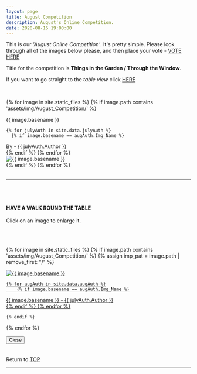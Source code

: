 ```yaml
---
layout: page
title: August Competition
description: August's Online Competition.
date: 2020-08-16 19:00:00
---
```



This is our _'August Online Competition'_. It's pretty simple. Please look through all of the images below please, and then place your vote - <a target="_blank" href="https://surveyhero.com/c/a3195c40">VOTE HERE</a> 


<p>Title for the competition is <strong>Things in the Garden / Through the Window</strong>. </p> 

If you want to go straight to the *table view* click <a href="#tableView">HERE</a>

<!-- <br>
## !! VOTING IS NOW CLOSED !!
<br> -->

<br>

<!-- This loops through all the images in specified folder -->
{% for image in site.static_files %}
    {% if image.path contains 'assets/img/August_Competition/' %}
<div class="Number">{{ image.basename }}</div>

<!-- This runs and checks if there is a matching author in the file -->
    {% for julyAuth in site.data.julyAuth %}
      {% if image.basename == augAuth.Img_Name %}
<div class="subName">By - {{ julyAuth.Author }}</div>
      {% endif %}
    {% endfor %}


<div>
    <img class="col three Comp_Img" src="{{ site.baseurl }}{{ image.path }}" alt="{{ image.basename }}">
</div>
    {% endif %}
{% endfor %}



<br>
<br>

<hr id="tableView">

<br>
<br>

<div class="col three caption">
    <h4>HAVE A WALK ROUND THE TABLE </h4>
    <p>Click on an image to enlarge it.</p>    
</div>

<br>
<br>


<!-- MASONARY GRID -->
<div class="full-width">
	<div class="grid">

{% for image in site.static_files %}
    {% if image.path contains 'assets/img/August_Competition/' %}
        {% assign imp_pat = image.path | remove_first: "/" %}
<div class="grid__item" data-size="1280x1280">  
    <a href="{{ site.baseurl }}{{ image.path }}" class="img-wrap" alt="{{ image.basename }}">
        <img src="{{ site.baseurl }}{{ image.path }}" alt="{{ image.basename }}" />

    {% for augAuth in site.data.augAuth %}
        {% if image.basename == augAuth.Img_Name %}
<div class="description description--grid">{{ image.basename }} - {{ julyAuth.Author }}</div>
        {% endif %}
    {% endfor %}

</a>
</div>

    {% endif %}
{% endfor %}
	</div>

<!-- /grid -->
<div class="preview">
	<button class="action action--close"><i class="fa fa-times"></i><span class="text-hidden">Close</span></button>
	<div class="description description--preview"></div>
</div>
</div>
<!-- MASONARY GRID END -->

<br>
<br>

<div class="col three caption">
    Return to <a href="#top">TOP</a>
</div>

<hr>





